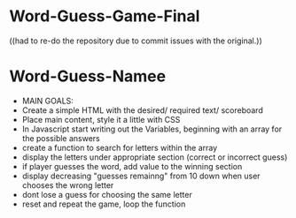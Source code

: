 # Word-Guess-Game-Final
((had to re-do the repository due to commit issues with the original.))
# Word-Guess-Namee

* MAIN GOALS:
* Create a simple HTML with the desired/ required text/ scoreboard
* Place main content, style it a little with CSS
* In Javascript start writing out the Variables, beginning with an array for the possible answers
* create a function to search for letters within the array
* display the letters under appropriate section (correct or incorrect guess)
* if player guesses the word, add value to the winning section
* display decreasing "guesses remainng" from 10 down when user chooses the wrong letter
* dont lose a guess for choosing the same letter 
* reset and repeat the game, loop the function


